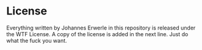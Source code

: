 # License

Everything written by Johannes Erwerle in this repository is released under the
WTF License.
A copy of the license is added in the next line.
Just do what the fuck you want.
